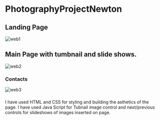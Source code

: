 # PhotographyProjectNewton
## Landing Page
![web1](https://user-images.githubusercontent.com/15029148/194410332-fd01650d-6a14-4a91-a0b3-fcd594385dae.png)

## Main Page with tumbnail and slide shows.
![web2](https://user-images.githubusercontent.com/15029148/194411403-1fa90580-1d45-4ac3-a65f-9ac57119ba0c.png)



### Contacts
![web3](https://user-images.githubusercontent.com/15029148/194410410-2c5c793d-fe93-4d1b-a37a-02032c80f6df.png)

###
I have used HTML and CSS for styling and building the asthetics of the page.
I have used Java Script for Tubnail image control and next/previous controls for slideshows of images inserted on page.
